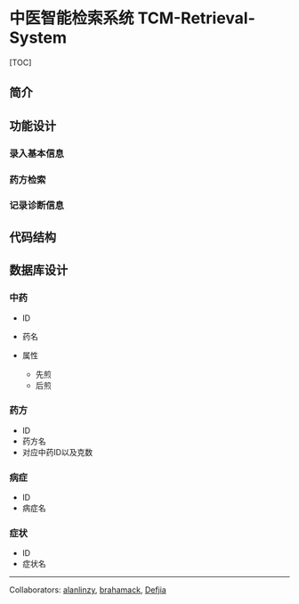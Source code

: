 # 中医智能检索系统 TCM-Retrieval-System

[TOC]

## 简介

## 功能设计

### 录入基本信息

### 药方检索

### 记录诊断信息

## 代码结构

## 数据库设计

### 中药

- ID

- 药名
- 属性
  - 先煎
  - 后煎

### 药方

- ID
- 药方名
- 对应中药ID以及克数

### 病症

- ID
- 病症名

### 症状

- ID
- 症状名



------

Collaborators: [alanlinzy](https://github.com/alanlinzy), [brahamack](https://github.com/brahamack), [Defjia](https://github.com/DefJia)